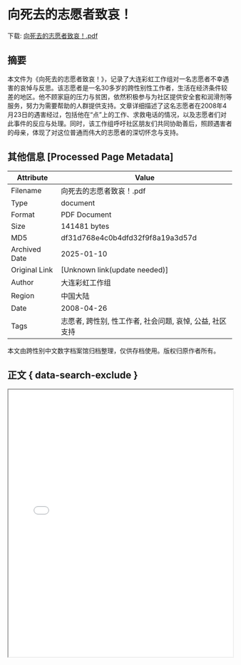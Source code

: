 # 向死去的志愿者致哀！

<!-- tcd_download_link -->
下载: <a href="向死去的志愿者致哀！.pdf" download>向死去的志愿者致哀！.pdf</a>
<!-- tcd_download_link_end -->

## 摘要

<!-- tcd_abstract -->
本文件为《向死去的志愿者致哀！》，记录了大连彩虹工作组对一名志愿者不幸遇害的哀悼与反思。该志愿者是一名30多岁的跨性别性工作者，生活在经济条件较差的地区。他不顾家庭的压力与贫困，依然积极参与为社区提供安全套和润滑剂等服务，努力为需要帮助的人群提供支持。文章详细描述了这名志愿者在2008年4月23日的遇害经过，包括他在“点”上的工作、求救电话的情况，以及志愿者们对此事件的反应与处理。同时，该工作组呼吁社区朋友们共同协助善后，照顾遇害者的母亲，体现了对这位普通而伟大的志愿者的深切怀念与支持。

<!-- tcd_abstract_end -->

## 其他信息 [Processed Page Metadata]

| Attribute       | Value                                  |
|-----------------|----------------------------------------|
| Filename        | 向死去的志愿者致哀！.pdf                             |
| Type            | document                                 |
| Format          | PDF Document                               |
| Size            | 141481 bytes                           |
| MD5             | df31d768e4c0b4dfd32f9f8a19a3d57d                                  |
| Archived Date   | 2025-01-10                             |
| Original Link   | [Unknown link(update needed)]                         |
| Author          | 大连彩虹工作组                               |
| Region          | 中国大陆                               |
| Date            | 2008-04-26                                 |
| Tags            | 志愿者, 跨性别, 性工作者, 社会问题, 哀悼, 公益, 社区支持                                 |

本文由跨性别中文数字档案馆归档整理，仅供存档使用。版权归原作者所有。


## 正文 { data-search-exclude }

<!-- tcd_main_text -->
<iframe src="../向死去的志愿者致哀！.pdf" width="100%" height="600px">
    <p>无法显示PDF，请下载查看。</p>
</iframe>
<!-- tcd_main_text_end -->

